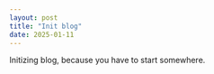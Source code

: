 ```yaml
---
layout: post
title: "Init blog"
date: 2025-01-11
---
```


Initizing blog, because you have to start somewhere.

